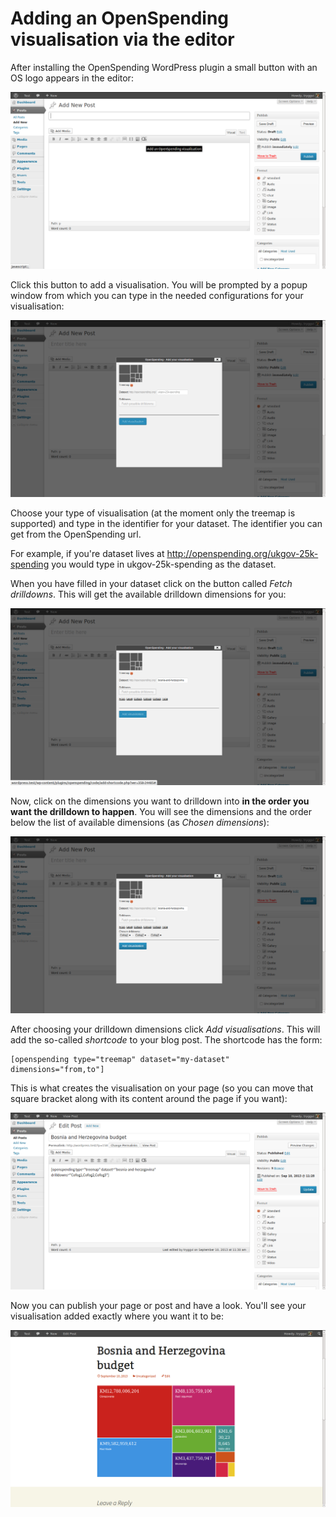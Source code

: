 # Adding an OpenSpending visualisation via the editor

After installing the OpenSpending WordPress plugin a small button with an OS logo appears in the editor:

![OS button in editor](openspending-button-tinymce.png)

Click this button to add a visualisation. You will be prompted by a popup window from which you can type in the needed configurations for your visualisation:

![OpenSpending configuration popup](openspending-popup-default.png)

Choose your type of visualisation (at the moment only the treemap is supported) and type in the identifier for your dataset. The identifier you can get from the OpenSpending url.

For example, if you're dataset lives at http://openspending.org/ukgov-25k-spending you would type in ukgov-25k-spending as the dataset.

When you have filled in your dataset click on the button called *Fetch drilldowns*. This will get the available drilldown dimensions for you:

![Drilldowns fetched for supplied dataset](openspending-drilldowns-fetched.png)

Now, click on the dimensions you want to drilldown into **in the order you want the drilldown to happen**. You will see the dimensions and the order below the list of available dimensions (as *Chosen dimensions*):

![Chosen drilldown dimensions](openspending-drilldowns-chosen.png)

After choosing your drilldown dimensions click *Add visualisations*. This will add the so-called *shortcode* to your blog post. The shortcode has the form:

    [openspending type="treemap" dataset="my-dataset" dimensions="from,to"]

This is what creates the visualisation on your page (so you can move that square bracket along with its content around the page if you want):

![Shortcode added to the page](openspending-shortcode-added.png)

Now you can publish your page or post and have a look. You'll see your visualisation added exactly where you want it to be:

![Beautifully rendered OpenSpending visualisation](openspending-bosnian-treemap.png)


